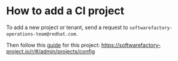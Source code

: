 # How to add a CI project

To add a new project or tenant, send a request to `softwarefactory-operations-team@redhat.com`.

Then follow this [guide](https://softwarefactory-project.io/docs/guides/unmanaged_tenant.html) for
this project: https://softwarefactory-project.io/r/#/admin/projects/config
